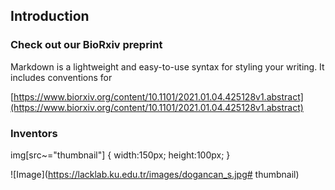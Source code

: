 ## 

## Introduction

### Check out our BioRxiv preprint

Markdown is a lightweight and easy-to-use syntax for styling your writing. It includes conventions for

[https://www.biorxiv.org/content/10.1101/2021.01.04.425128v1.abstract](https://www.biorxiv.org/content/10.1101/2021.01.04.425128v1.abstract)



### Inventors

img[src~="thumbnail"] {
   width:150px;
   height:100px;
}

![Image](https://lacklab.ku.edu.tr/images/dogancan_s.jpg# thumbnail)
